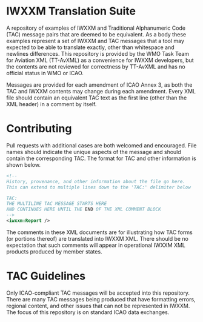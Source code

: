 # IWXXM Translation Suite
A repository of examples of IWXXM and Traditional Alphanumeric Code (TAC) message pairs that are deemed to be equivalent. As a body these examples represent
a set of IWXXM and TAC messages that a tool may expected to be able to translate exactly,
other than whitespace and newlines differences.  This repository is provided by the WMO Task Team for Aviation XML (TT-AvXML)
as a convenience for IWXXM developers, but the contents are not reviewed for correctness by TT-AvXML and has no official status in WMO or ICAO.

Messages are provided for each amendment of ICAO Annex 3, as both the TAC and IWXXM contents may change during each
amendment.  Every XML file should contain an equivalent TAC text as the first line (other than the XML header) in a comment by itself.

# Contributing
Pull requests with additional cases are both welcomed and encouraged.  File names should indicate the unique aspects
of the message and should contain the corresponding TAC.  The format for TAC and other information is shown below.

```XML
<!--
History, provenance, and other information about the file go here.
This can extend to multiple lines down to the 'TAC:' delimiter below

TAC:
THE MULTILINE TAC MESSAGE STARTS HERE
AND CONTINUES HERE UNTIL THE END OF THE XML COMMENT BLOCK
-->
<iwxxm:Report />
```
The comments in these XML documents are for illustrating how TAC forms (or portions thereof) are translated into IWXXM XML. There should
be no expectation that such comments will appear in operational IWXXM XML products produced by member states.

# TAC Guidelines
Only ICAO-compliant TAC messages will be accepted into this repository.  There are many TAC messages being produced that have formatting errors, regional content, and other issues that can not be represented in IWXXM.  The focus of this repository is on standard ICAO data exchanges.
